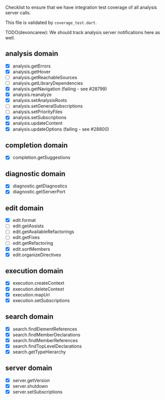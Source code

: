 Checklist to ensure that we have integration test coverage of all analysis
server calls.

This file is validated by `coverage_test.dart`.

TODO(devoncarew): We should track analysis server notifications here as well.

## analysis domain
- [x] analysis.getErrors
- [x] analysis.getHover
- [ ] analysis.getReachableSources
- [ ] analysis.getLibraryDependencies
- [x] analysis.getNavigation (failing - see #28799)
- [x] analysis.reanalyze
- [x] analysis.setAnalysisRoots
- [ ] analysis.setGeneralSubscriptions
- [ ] analysis.setPriorityFiles
- [x] analysis.setSubscriptions
- [x] analysis.updateContent
- [x] analysis.updateOptions (failing - see #28800)

## completion domain
- [x] completion.getSuggestions

## diagnostic domain
- [x] diagnostic.getDiagnostics
- [x] diagnostic.getServerPort

## edit domain
- [x] edit.format
- [ ] edit.getAssists
- [ ] edit.getAvailableRefactorings
- [ ] edit.getFixes
- [ ] edit.getRefactoring
- [x] edit.sortMembers
- [x] edit.organizeDirectives

## execution domain
- [x] execution.createContext
- [x] execution.deleteContext
- [x] execution.mapUri
- [x] execution.setSubscriptions

## search domain
- [x] search.findElementReferences
- [x] search.findMemberDeclarations
- [x] search.findMemberReferences
- [x] search.findTopLevelDeclarations
- [x] search.getTypeHierarchy

## server domain
- [x] server.getVersion
- [x] server.shutdown
- [x] server.setSubscriptions
